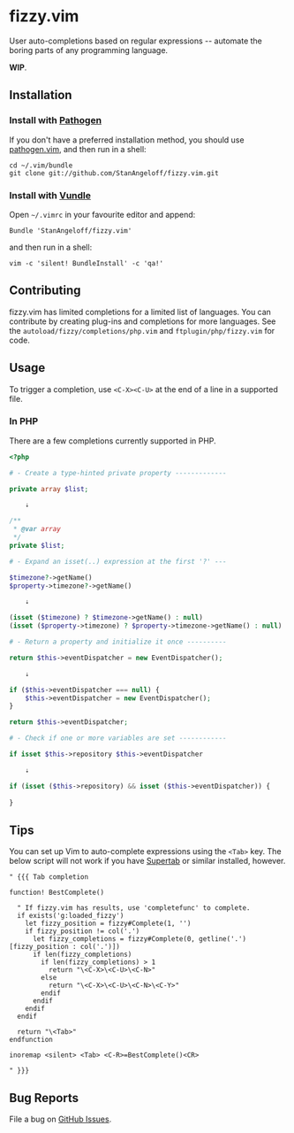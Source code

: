 fizzy.vim
=========

User auto-completions based on regular expressions -- automate the boring parts of any programming language.

**WIP**.

Installation
------------

### Install with [Pathogen][pathogen]

If you don't have a preferred installation method, you should use [pathogen.vim][pathogen], and then run in a shell:

```shell
cd ~/.vim/bundle
git clone git://github.com/StanAngeloff/fizzy.vim.git
```

  [pathogen]: https://github.com/tpope/vim-pathogen

### Install with [Vundle]

Open `~/.vimrc` in your favourite editor and append:

```vim
Bundle 'StanAngeloff/fizzy.vim'
```

and then run in a shell:

```shell
vim -c 'silent! BundleInstall' -c 'qa!'
```

  [Vundle]: https://github.com/gmarik/Vundle.vim

Contributing
------------

fizzy.vim has limited completions for a limited list of languages. You can contribute by creating plug-ins and completions for more languages.
See the `autoload/fizzy/completions/php.vim` and `ftplugin/php/fizzy.vim` for code.

Usage
-----

To trigger a completion, use `<C-X><C-U>` at the end of a line in a supported file.

### In PHP

There are a few completions currently supported in PHP.

```php
<?php

# - Create a type-hinted private property -------------

private array $list;

    ⇣

/**
 * @var array
 */
private $list;

# - Expand an isset(..) expression at the first '?' ---

$timezone?->getName()
$property->timezone?->getName()

    ⇣

(isset ($timezone) ? $timezone->getName() : null)
(isset ($property->timezone) ? $property->timezone->getName() : null)

# - Return a property and initialize it once ----------

return $this->eventDispatcher = new EventDispatcher();

    ⇣

if ($this->eventDispatcher === null) {
    $this->eventDispatcher = new EventDispatcher();
}

return $this->eventDispatcher;

# - Check if one or more variables are set ------------

if isset $this->repository $this->eventDispatcher

    ⇣

if (isset ($this->repository) && isset ($this->eventDispatcher)) {
    
}
```

Tips
----

You can set up Vim to auto-complete expressions using the `<Tab>` key.
The below script will not work if you have [Supertab] or similar installed, however.

```vim
" {{{ Tab completion

function! BestComplete()

  " If fizzy.vim has results, use 'completefunc' to complete.
  if exists('g:loaded_fizzy')
    let fizzy_position = fizzy#Complete(1, '')
    if fizzy_position != col('.')
      let fizzy_completions = fizzy#Complete(0, getline('.')[fizzy_position : col('.')])
      if len(fizzy_completions)
        if len(fizzy_completions) > 1
          return "\<C-X>\<C-U>\<C-N>"
        else
          return "\<C-X>\<C-U>\<C-N>\<C-Y>"
        endif
      endif
    endif
  endif

  return "\<Tab>"
endfunction

inoremap <silent> <Tab> <C-R>=BestComplete()<CR>

" }}}
```

  [Supertab]: https://github.com/ervandew/supertab

Bug Reports
-----------

File a bug on [GitHub Issues](https://github.com/StanAngeloff/fizzy.vim/issues).
